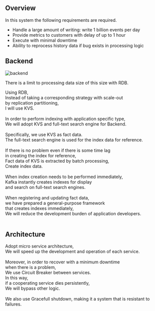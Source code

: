 ## Overview
In this system the following requirements are required.
* Handle a large amount of writing: write 1 billion events per day
* Provide metrics to customers with delay of up to 1 hour
* Execute with minimal downtime
* Ability to reprocess history data if bug exists in processing logic

## Backend
![backend](https://github.com/takanorihozumi/ForPayPayTest/blob/master/images/backend_thozumi.png "backend")

There is a limit to processing data size of this size with RDB.<br>

Using RDB,<br>
Instead of taking a corresponding strategy with scale-out <br>
by replication partitioning,<br>
I will use KVS.<br><br>
In order to perform indexing with application specific type,<br>
We will adopt KVS and full-text search engine for Backend.<br><br>
Specifically, we use KVS as fact data.<br>
The full-text search engine is used for the index data for reference.<br><br>
If there is no problem even if there is some time lag<br>
in creating the index for reference,<br>
Fact data of KVS is extracted by batch processing,<br>
Create index data.<br><br>
When index creation needs to be performed immediately,<br>
Kafka instantly creates indexes for display<br>
and search on full-text search engines.<br><br>
When registering and updating fact data,<br>
we have prepared a general-purpose framework<br>
that creates indexes immediately,<br>
We will reduce the development burden of application developers.<br><br>
## Architecture
Adopt micro service architecture,<br>
We will speed up the development and operation of each service.<br><br>
Moreover, in order to recover with a minimum downtime <br>
when there is a problem,<br>
We use Circuit Breaker between services.<br>
In this way,<br>
if a cooperating service dies persistently,<br>
We will bypass other logic.<br><br>
We also use Gracefull shutdown, making it a system that is resistant to failures.
